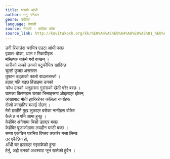 ```yaml
---
title: घरको आंधी
author: मनु मन्जिल
genre: कविता
language: नेपाली
source: नेपाली - कविता कोश
source_link: http://kavitakosh.org/kk/%E0%A4%AE%E0%A4%A8%E0%A5%81_%E0%A4%AE%E0%A4%A8%E0%A5%8D%E0%A4%9C%E0%A4%BF%E0%A4%B2
---
```


उनी रिसाउंदा घरभित्र एउटा आंधी पस्छ  
झ्याल-ढोका, थाल र रिकापीहरू  
मस्तिष्क चर्कने गरी बज्छन् ।  
सारीको सप्को उनको पटुकीभित्र खांदिन्छ  
चुल्ठो फुक्छ असरल्ल  
तुफान उठ्ताको कालो बादलजस्तो ।  
हठात् गति बढ्छ हिंडाइमा उनको  
क्रोध उनको अनुहारमा गुरांसको खेती गरेर बस्छ ।  
घामका किरणहरू घरका भित्ताहरूमा ओइलाएर र्झछन्  
आंखाबाट मोती झारिरहेका कलिला नानीहरू  
दोस्रो काखतिर बसाई र्सछन् ।  
मेरो छातीमै मुख लुकाएर बसेका नानीहरू बोकेर  
कैले त म पनि आमा हुन्छु ।  
केहीबेर अंगेनामा चिसो उग्राएर बस्छ  
केहीबेर पूजाकोठामा लयहीन घण्टी बज्छ ।  
समय एकछिन घरभित्र विप्लव उफारेर मजा लिन्छ  
तर एकैछिन हो,  
आँधी घर हल्लाएर गइसकेको हुन्छ  
हेर्नु, अझै उनको अधरबाट जून खसेको हुंदैन ।
